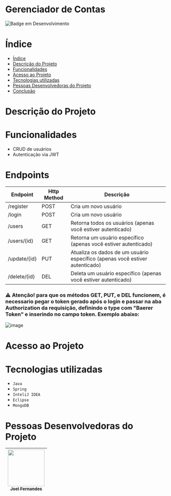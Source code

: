 # Gerenciador de Contas
![Badge em Desenvolvimento](http://img.shields.io/static/v1?label=STATUS&message=EM%20DESENVOLVIMENTO&color=GREEN&style=for-the-badge)

# Índice 

* [Índice](#índice)
* [Descrição do Projeto](#descrição-do-projeto)
* [Funcionalidades](#funcionalidades)
* [Acesso ao Projeto](#acesso-ao-projeto)
* [Tecnologias utilizadas](#tecnologias-utilizadas)
* [Pessoas Desenvolvedoras do Projeto](#pessoas-desenvolvedoras)
* [Conclusão](#conclusão)

# Descrição do Projeto

# Funcionalidades
- CRUD de usuários
- Autenticação via JWT

# Endpoints



| Endpoint | Http Method | Descrição |
| -------- | --------- | ----------
| /register | POST | Cria um novo usuário |
| /login | POST | Cria um novo usuário |
| /users | GET | Retorna todos os usuários (apenas você estiver autenticado) |
| /users/{id} | GET | Retorna um usuário específico (apenas você estiver autenticado) |
| /update/{id} | PUT | Atualiza os dados de um usuário específico (apenas você estiver autenticado) |
| /delete/{id} | DEL | Deleta um usuário específico (apenas você estiver autenticado) |

 ### ⚠️ Atenção! para que os métodos GET, PUT, e DEL funcionem, é necessario pegar o token gerado após o login e passar na aba Authorization da requisição, definindo o type com "Baerer Token" e inserindo no campo token. Exemplo abaixo:
![image](https://github.com/JoelFnandes/AccountManager/assets/60944861/feeb0131-9cd2-42b3-a911-dbe2fd78e28d)


# Acesso ao Projeto
  

# Tecnologias utilizadas

- ``Java``
- ``Spring`` 
- ``InteliJ IDEA``
- ``Eclipse``
- ``MongoDB``

# Pessoas Desenvolvedoras do Projeto

| [<img src="https://avatars.githubusercontent.com/u/60944861?v=4" width=115><br><sub>Joel Fernandes</sub>](https://github.com/JoelFnandes) 
| :---: 
